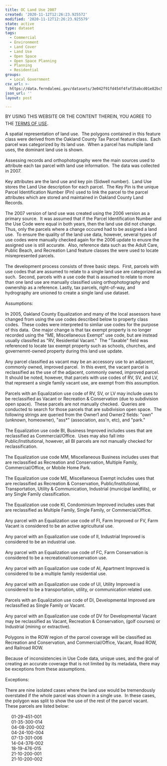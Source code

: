 ```yaml
---
title: OC Land Use 2007
created: '2020-11-12T12:26:23.925572'
modified: '2020-11-12T12:26:23.925579'
state: active
type: dataset
tags:
  - Commercial
  - Environment
  - Land Cover
  - Land Use
  - Open Space
  - Open Space Planning
  - Planning
  - Residential
groups:
  - Local Government
csv_url: >-
  https://data.ferndalemi.gov/datasets/3e042f91fd454f4faf35abcd01e82bc5_7.csv?outSR=%7B%22latestWkid%22%3A3857%2C%22wkid%22%3A102100%7D
json_url: ''
layout: post

---
```

BY USING THIS WEBSITE OR THE CONTENT THEREIN, YOU AGREE TO THE <u><a href='https://www.oakgov.com/open-data-terms'>TERMS OF USE</a></u><span style='font-family: &quot;Avenir Next W01&quot;, &quot;Avenir Next W00&quot;, &quot;Avenir Next&quot;, Avenir, &quot;Helvetica Neue&quot;, Helvetica, Arial, sans-serif; font-size: 17px;'>. </span> <div>A spatial representation of land use.  The polygons contained in this 
feature class were derived from the Oakland County Tax Parcel feature 
class.  Each parcel was categorized by its land use.  When a parcel has 
multiple land uses, the dominant land use is shown.  <br /><br />Assessing 
records and orthophotography were the main sources used to attribute 
each tax parcel with land use information.  The data was collected in 
2007.  <br /><br />Key attributes are the land use and key pin (Sidwell 
number).  Land Use stores the Land Use description for each parcel.  The
 Key Pin is the unique Parcel Identification Number (Pin) used to link 
the parcel to the parcel attributes which are stored and maintained in 
Oakland County Land Records.<br /><br />The 2007 version of land use was 
created using the 2006 version as a primary source.  It was assumed that
 if the Parcel Identification Number and the Use Code were equal in both
 years, then the land use did not change.  Thus, only the parcels where a
 change occured had to be assigned a land use.  To ensure the quality of
 the land use data, however, several types of use codes were manually 
checked again for the 2006 update to enusre the assigned use is still 
accurate.  Also, reference data such as the Adult Care, Public Beach, 
and Recreation Land feature classes the were used to locate 
misrepresented parcels.<br /><br />The development process consists of three
 basic steps.  First, parcels with use codes that are assumed to relate 
to a single land use are categorized as such.  Second, parcels with a 
use code that is assumed to relate to more than one land use are 
manually classified using orthophotography and ownership as a reference.
 Lastly, tax parcels, right-of-way, and hydrography are unioned to 
create a single land use dataset.<br /><br />Assumptions:<br /><br />In 2005, 
Oakland County Equalization and many of the local assessors have changed
 from using the use codes described below to property class codes.  
These codes were interpreted to simliar use codes for the purpose of 
this data.  One major change is that tax exempt property is no longer 
recorded using the &quot;ME, Miscellaneous Exempt&quot; use code, but are instead 
usually classifed as &quot;RV, Residential Vacant.&quot;  The &quot;Taxable&quot; field was 
referenced to locate tax exempt property such as schools, churches, and 
governemnt-owned property during this land use update.<br /><br />Any parcel
 classified as vacant may be an accessory use to an adjacent, commonly 
owned, improved parcel.  In this event, the vacant parcel is 
reclassified as the use of the adjacent, commonly owned, improved 
parcel.  It should be noted, however, that parcels with use codes of RV,
 SV, and LV, that represent a single family vacant use, are exempt from 
this assumption.<br /><br />Parcels with an Equalization use code of RV, SV,
 or LV may include uses to be reclassified as Vacant or Recreation &amp;
 Conservation (due to subdivision open space).  These parcels are not 
manually checked.  Queries are conducted to search for those parcels 
that are subdivision open space.  The following strings are queried from
 the Owner1 and Owner2 fields: &quot;*own*&quot; (unknown, homeowner), &quot;ass*&quot; 
(association, ass'n, etc), and &quot;park.&quot;<br /><br />The Equalization use code 
BI, Business Improved includes uses that are reclassified as 
Commercial/Office.  Uses may also fall into Public/Institutional, 
however, all BI parcels are not manually checked for reclassification.<br /><br />The
 Equalization use code MM, Miscellaneous Business includes uses that are
 reclassified as Recreation and Conservation, Multiple Family, 
Commercial/Office, or Mobile Home Park.<br /><br />The Equalization use code
 ME, Miscellaneous Exempt includes uses that are reclassified as 
Recreation &amp; Conservation, Public/Institutional, Transportation, 
Utility &amp; Communication, Industrial (municipal landfills), or any 
Single Family classification.<br /><br />The Equalization use code KI, 
Condominium Improved includes uses that are reclassified as Multiple 
Family, Single Family, or Commercial/Office. <br /><br />Any parcel with an Equalization use code of FI, Farm Improved or FV, Farm Vacant is considered to be an active agricultural use.<br /><br />Any parcel with an Equalization use code of II, Industrial Improved is considered to be an industrial use.<br /><br />Any parcel with an Equalization use code of FC, Farm Conservation is considered to be a recreational/conservation use.<br /><br />Any parcel with an Equalization use code of AI, Apartment Improved is considered to be a multiple family residential use.<br /><br />Any
 parcel with an Equalization use code of UI, Utility Improved is 
considered to be a transportation, utility, or communication related 
use.<br /><br />Parcels with an Equalization use code of DI, Developmental Improved are reclassified as Single Family or Vacant.<br /><br />Any
 parcel with an Equalization use code of DV for Developmental Vacant may
 be reclassified as Vacant, Recreation &amp; Conservation, (golf 
courses) or Industrial (mining or extractive).<br /><br />Polygons in the 
ROW region of the parcel coverage will be classified as Recreation and 
Conservation, and Commercial/Office, Vacant, Road ROW, and Railroad ROW.<br /><br />Because
 of inconsistencies in Use Code data, unique uses, and the goal of 
creating an accurate coverage that is not limited by its metadata, there
 may be exceptions from these assumptions.<br /><br />Exceptions:<br /><br />There
 are nine isolated cases where the land use would be tremendously 
overstated if the whole parcel was shown in a single use.  In these 
cases, the polygon was split to show the use of the rest of the parcel 
vacant.  These parcels are listed below:<br /><br />     01-29-451-001<br />     01-35-300-014<br />     04-08-200-002<br />     04-24-100-004<br />     07-13-301-006<br />     14-04-376-002<br />     18-19-476-015<br />     21-10-200-001<br />     21-10-200-002</div>
